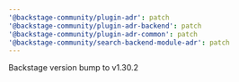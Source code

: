 ```yaml
---
'@backstage-community/plugin-adr': patch
'@backstage-community/plugin-adr-backend': patch
'@backstage-community/plugin-adr-common': patch
'@backstage-community/search-backend-module-adr': patch
---
```


Backstage version bump to v1.30.2

